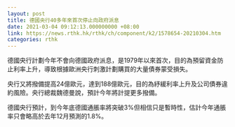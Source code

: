```yaml
---
layout: post
title: 德國央行40多年來首次停止向政府派息
date: 2021-03-04 09:12:13.000000000 +08:00
link: https://news.rthk.hk/rthk/ch/component/k2/1578654-20210304.htm
categories: rthk
---
```


德國央行計劃今年不會向德國政府派息，是1979年以來首次，目的為預留資金防止利率上升，導致根據歐洲央行刺激計劃購買的大量債券蒙受損失。

央行又將撥備提高24億歐元，達到188億歐元，目的為紓緩利率上升及公司債券違約風險。央行總裁魏德曼說，預計今年將計提更多撥備。

德國央行預計，到今年底德國通脹率將突破3%但相信只是暫時性，估計今年通脹率只會略高於去年12月預測的1.8%。
